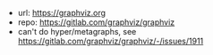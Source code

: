 
- url: https://graphviz.org
- repo: https://gitlab.com/graphviz/graphviz
- can't do hyper/metagraphs, see https://gitlab.com/graphviz/graphviz/-/issues/1911